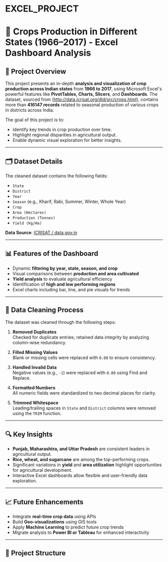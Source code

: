 # EXCEL_PROJECT

# 🌾 Crops Production in Different States (1966–2017) - Excel Dashboard Analysis

## 📌 Project Overview

This project presents an in-depth **analysis and visualization of crop production across Indian states** from **1966 to 2017**, using Microsoft Excel's powerful features like **PivotTables, Charts, Slicers**, and **Dashboards**. The dataset, sourced from (http://data.icrisat.org/dld/src/crops.html), contains more than **416147 records** related to seasonal production of various crops in districts across India.

The goal of this project is to:
- Identify key trends in crop production over time.
- Highlight regional disparities in agricultural output.
- Enable dynamic visual exploration for better insights.

---

## 🗂️ Dataset Details

The cleaned dataset contains the following fields:
- `State`
- `District`
- `Year`
- `Season` (e.g., Kharif, Rabi, Summer, Winter, Whole Year)
- `Crop`
- `Area (Hectares)`
- `Production (Tonnes)`
- `Yield (Kg/Ha)`

**Data Source**: [ICRISAT / data.gov.in](https://data.gov.in)

---

## 📊 Features of the Dashboard

- Dynamic **filtering by year, state, season, and crop**
- Visual comparisons between **production and area cultivated**
- **Yield analysis** to evaluate agricultural efficiency
- Identification of **high and low performing regions**
- Excel charts including bar, line, and pie visuals for trends

---

## 🧹 Data Cleaning Process

The dataset was cleaned through the following steps:

1. **Removed Duplicates**  
   Checked for duplicate entries; retained data integrity by analyzing column-wise redundancy.

2. **Filled Missing Values**  
   Blank or missing cells were replaced with `0.00` to ensure consistency.

3. **Handled Invalid Data**  
   Negative values (e.g., `-1`) were replaced with `0.00` using Find and Replace.

4. **Formatted Numbers**  
   All numeric fields were standardized to two decimal places for clarity.

5. **Trimmed Whitespace**  
   Leading/trailing spaces in `State` and `District` columns were removed using the `TRIM` function.

---

## 🔍 Key Insights

- **Punjab, Maharashtra, and Uttar Pradesh** are consistent leaders in agricultural output.
- **Rice, wheat, and sugarcane** are among the top-performing crops.
- Significant variations in **yield** and **area utilization** highlight opportunities for agricultural development.
- Interactive Excel dashboards allow flexible and user-friendly data exploration.

---

## 📈 Future Enhancements

- Integrate **real-time crop data** using APIs
- Build **Geo-visualizations** using GIS tools
- Apply **Machine Learning** to predict future crop trends
- Migrate analysis to **Power BI or Tableau** for enhanced interactivity

---

## 📁 Project Structure

